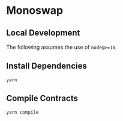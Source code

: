 # Monoswap

## Local Development

The following assumes the use of `node@>=10`.

## Install Dependencies

`yarn`

## Compile Contracts

`yarn compile`